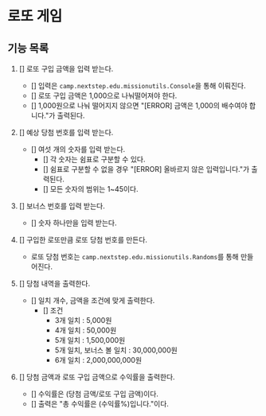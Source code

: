 # 로또 게임

## 기능 목록
1. [] 로또 구입 금액을 입력 받는다.
    - [] 입력은 `camp.nextstep.edu.missionutils.Console`을 통해 이뤄진다.
    - [] 로또 구입 금액은 1,000으로 나눠떨어져야 한다.
    - [] 1,000원으로 나눠 떨어지지 않으면 "[ERROR] 금액은 1,000의 배수여야 합니다."가 출력된다.
    
2. [] 예상 당첨 번호를 입력 받는다.
    - [] 여섯 개의 숫자를 입력 받는다.
        - [] 각 숫자는 쉼표로 구분할 수 있다.
        - [] 쉼표로 구분할 수 없을 경우 "[ERROR] 올바르지 않은 입력입니다."가 출력된다.
        - [] 모든 숫자의 범위는 1~45이다.
    
3. [] 보너스 번호를 입력 받는다.
    - [] 숫자 하나만을 입력 받는다.
    
4. [] 구입한 로또만큼 로또 당첨 번호를 만든다.
    - 로또 당첨 번호는 `camp.nextstep.edu.missionutils.Randoms`를 통해 만들어진다.
   
5. [] 당첨 내역을 출력한다.
   - [] 일치 개수, 금액을 조건에 맞게 출력한다.
     - [] 조건
        - 3개 일치 : 5,000원
        - 4개 일치 : 50,000원
        - 5개 일치 : 1,500,000원
        - 5개 일치, 보너스 볼 일치 : 30,000,000원
        - 6개 일치 : 2,000,000,000원

6. [] 당첨 금액과 로또 구입 금액으로 수익률을 출력한다.
   - [] 수익률은 (당첨 금액/로또 구입 금액)이다.
   - [] 출력은 "총 수익률은 (수익률%)입니다."이다.